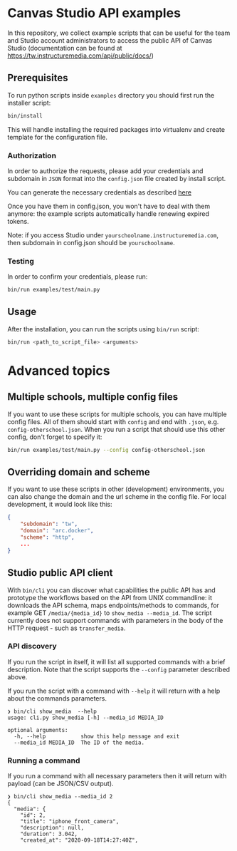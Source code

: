 # Canvas Studio API examples

In this repository, we collect example scripts that can be useful for the team and Studio account administrators to access the public API of Canvas Studio (documentation can be found at https://tw.instructuremedia.com/api/public/docs/)

## Prerequisites

To run python scripts inside `examples` directory you should first run the installer script:

```bash
bin/install
```

This will handle installing the required packages into virtualenv and create template for the configuration file.

### Authorization

In order to authorize the requests, please add your credentials and subdomain in `JSON` format into the `config.json` file created by install script.

You can generate the necessary credentials as described [here](https://community.canvaslms.com/t5/The-Product-Blog/Connecting-Studio-OAuth-via-Postman/ba-p/259739)

Once you have them in config.json, you won't have to deal with them anymore: the example scripts automatically handle renewing expired tokens.

Note: if you access Studio under `yourschoolname.instructuremedia.com`, then subdomain in config.json should be `yourschoolname`.

### Testing

In order to confirm your credentials, please run:

```bash
bin/run examples/test/main.py
```

## Usage

After the installation, you can run the scripts using `bin/run` script:

```bash
bin/run <path_to_script_file> <arguments>
```

# Advanced topics
## Multiple schools, multiple config files

If you want to use these scripts for multiple schools, you can have multiple config files. All of them should start with `config` and end with `.json`, e.g. `config-otherschool.json`. When you run a script that should use this other config, don't forget to specify it:

```bash
bin/run examples/test/main.py --config config-otherschool.json
```

## Overriding domain and scheme

If you want to use these scripts in other (development) environments, you can also change the domain and the url scheme in the config file. For local development, it would look like this:

```json
{
    "subdomain": "tw",
    "domain": "arc.docker",
    "scheme": "http",
    ...
}
```

## Studio public API client

With `bin/cli` you can discover what capabilities the public API has and prototype the workflows based on the API from UNIX commandline: it downloads the API schema, maps endpoints/methods to commands, for example GET `/media/{media_id}` to `show_media --media_id`.
The script currently does not support commands with parameters in the body of the HTTP request - such as `transfer_media`.

### API discovery

If you run the script in itself, it will list all supported commands with a brief description.
Note that the script supports the `--config` parameter described above.

If you run the script with a command with `--help` it will return with a help about the commands parameters.

```
❯ bin/cli show_media  --help
usage: cli.py show_media [-h] --media_id MEDIA_ID

optional arguments:
  -h, --help           show this help message and exit
  --media_id MEDIA_ID  The ID of the media.
```

### Running a command

If you run a command with all necessary parameters then it will return with payload (can be JSON/CSV output).

```
❯ bin/cli show_media --media_id 2
{
  "media": {
    "id": 2,
    "title": "iphone_front_camera",
    "description": null,
    "duration": 3.042,
    "created_at": "2020-09-18T14:27:40Z",
```